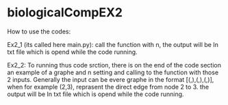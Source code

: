 # biologicalCompEX2 
How to use the codes:

Ex2_1 (its called here main.py):
call the function with n, the output will be In txt file which is opend while the code running.

Ex2_2:
To running thus code srction, there is on the end of the code section an example of a graphe and n setting and calling to the function
with those 2 inputs.
Generally the input can be evere graphe in the format [(,),(,),(,)], when for example (2,3), reprasent the direct edge from node 2 to 3.
the output will be In txt file which is opend while the code running.

